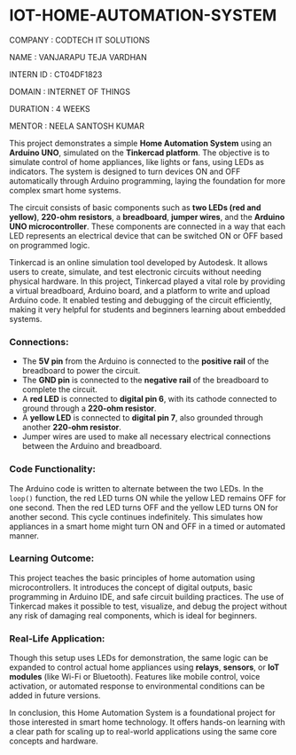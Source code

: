 # IOT-HOME-AUTOMATION-SYSTEM

COMPANY : CODTECH IT SOLUTIONS

NAME : VANJARAPU TEJA VARDHAN

INTERN ID : CT04DF1823

DOMAIN : INTERNET OF THINGS

DURATION : 4 WEEKS

MENTOR : NEELA SANTOSH KUMAR


This project demonstrates a simple **Home Automation System** using an **Arduino UNO**, simulated on the **Tinkercad platform**. The objective is to simulate control of home appliances, like lights or fans, using LEDs as indicators. The system is designed to turn devices ON and OFF automatically through Arduino programming, laying the foundation for more complex smart home systems.

The circuit consists of basic components such as **two LEDs (red and yellow)**, **220-ohm resistors**, a **breadboard**, **jumper wires**, and the **Arduino UNO microcontroller**. These components are connected in a way that each LED represents an electrical device that can be switched ON or OFF based on programmed logic.

Tinkercad is an online simulation tool developed by Autodesk. It allows users to create, simulate, and test electronic circuits without needing physical hardware. In this project, Tinkercad played a vital role by providing a virtual breadboard, Arduino board, and a platform to write and upload Arduino code. It enabled testing and debugging of the circuit efficiently, making it very helpful for students and beginners learning about embedded systems.

### **Connections:**

* The **5V pin** from the Arduino is connected to the **positive rail** of the breadboard to power the circuit.
* The **GND pin** is connected to the **negative rail** of the breadboard to complete the circuit.
* A **red LED** is connected to **digital pin 6**, with its cathode connected to ground through a **220-ohm resistor**.
* A **yellow LED** is connected to **digital pin 7**, also grounded through another **220-ohm resistor**.
* Jumper wires are used to make all necessary electrical connections between the Arduino and breadboard.

### **Code Functionality:**

The Arduino code is written to alternate between the two LEDs. In the `loop()` function, the red LED turns ON while the yellow LED remains OFF for one second. Then the red LED turns OFF and the yellow LED turns ON for another second. This cycle continues indefinitely. This simulates how appliances in a smart home might turn ON and OFF in a timed or automated manner.

### **Learning Outcome:**

This project teaches the basic principles of home automation using microcontrollers. It introduces the concept of digital outputs, basic programming in Arduino IDE, and safe circuit building practices. The use of Tinkercad makes it possible to test, visualize, and debug the project without any risk of damaging real components, which is ideal for beginners.

### **Real-Life Application:**

Though this setup uses LEDs for demonstration, the same logic can be expanded to control actual home appliances using **relays**, **sensors**, or **IoT modules** (like Wi-Fi or Bluetooth). Features like mobile control, voice activation, or automated response to environmental conditions can be added in future versions.

In conclusion, this Home Automation System is a foundational project for those interested in smart home technology. It offers hands-on learning with a clear path for scaling up to real-world applications using the same core concepts and hardware.

